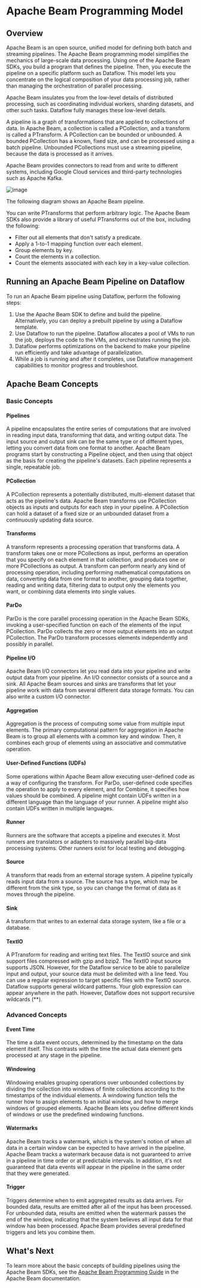 # Apache Beam Programming Model

## Overview
Apache Beam is an open source, unified model for defining both batch and streaming pipelines. The Apache Beam programming model simplifies the mechanics of large-scale data processing. Using one of the Apache Beam SDKs, you build a program that defines the pipeline. Then, you execute the pipeline on a specific platform such as Dataflow. This model lets you concentrate on the logical composition of your data processing job, rather than managing the orchestration of parallel processing.

Apache Beam insulates you from the low-level details of distributed processing, such as coordinating individual workers, sharding datasets, and other such tasks. Dataflow fully manages these low-level details.

A pipeline is a graph of transformations that are applied to collections of data. In Apache Beam, a collection is called a PCollection, and a transform is called a PTransform. A PCollection can be bounded or unbounded. A bounded PCollection has a known, fixed size, and can be processed using a batch pipeline. Unbounded PCollections must use a streaming pipeline, because the data is processed as it arrives.

Apache Beam provides connectors to read from and write to different systems, including Google Cloud services and third-party technologies such as Apache Kafka.

![image](https://github.com/user-attachments/assets/5af9b4de-07ca-4eb1-8e8a-9b0b2179e963)

The following diagram shows an Apache Beam pipeline.

You can write PTransforms that perform arbitrary logic. The Apache Beam SDKs also provide a library of useful PTransforms out of the box, including the following:
- Filter out all elements that don't satisfy a predicate.
- Apply a 1-to-1 mapping function over each element.
- Group elements by key.
- Count the elements in a collection.
- Count the elements associated with each key in a key-value collection.

## Running an Apache Beam Pipeline on Dataflow

To run an Apache Beam pipeline using Dataflow, perform the following steps:
1. Use the Apache Beam SDK to define and build the pipeline. Alternatively, you can deploy a prebuilt pipeline by using a Dataflow template.
2. Use Dataflow to run the pipeline. Dataflow allocates a pool of VMs to run the job, deploys the code to the VMs, and orchestrates running the job.
3. Dataflow performs optimizations on the backend to make your pipeline run efficiently and take advantage of parallelization.
4. While a job is running and after it completes, use Dataflow management capabilities to monitor progress and troubleshoot.

## Apache Beam Concepts

### Basic Concepts

#### Pipelines
A pipeline encapsulates the entire series of computations that are involved in reading input data, transforming that data, and writing output data. The input source and output sink can be the same type or of different types, letting you convert data from one format to another. Apache Beam programs start by constructing a Pipeline object, and then using that object as the basis for creating the pipeline's datasets. Each pipeline represents a single, repeatable job.

#### PCollection
A PCollection represents a potentially distributed, multi-element dataset that acts as the pipeline's data. Apache Beam transforms use PCollection objects as inputs and outputs for each step in your pipeline. A PCollection can hold a dataset of a fixed size or an unbounded dataset from a continuously updating data source.

#### Transforms
A transform represents a processing operation that transforms data. A transform takes one or more PCollections as input, performs an operation that you specify on each element in that collection, and produces one or more PCollections as output. A transform can perform nearly any kind of processing operation, including performing mathematical computations on data, converting data from one format to another, grouping data together, reading and writing data, filtering data to output only the elements you want, or combining data elements into single values.

#### ParDo
ParDo is the core parallel processing operation in the Apache Beam SDKs, invoking a user-specified function on each of the elements of the input PCollection. ParDo collects the zero or more output elements into an output PCollection. The ParDo transform processes elements independently and possibly in parallel.

#### Pipeline I/O
Apache Beam I/O connectors let you read data into your pipeline and write output data from your pipeline. An I/O connector consists of a source and a sink. All Apache Beam sources and sinks are transforms that let your pipeline work with data from several different data storage formats. You can also write a custom I/O connector.

#### Aggregation
Aggregation is the process of computing some value from multiple input elements. The primary computational pattern for aggregation in Apache Beam is to group all elements with a common key and window. Then, it combines each group of elements using an associative and commutative operation.

#### User-Defined Functions (UDFs)
Some operations within Apache Beam allow executing user-defined code as a way of configuring the transform. For ParDo, user-defined code specifies the operation to apply to every element, and for Combine, it specifies how values should be combined. A pipeline might contain UDFs written in a different language than the language of your runner. A pipeline might also contain UDFs written in multiple languages.

#### Runner
Runners are the software that accepts a pipeline and executes it. Most runners are translators or adapters to massively parallel big-data processing systems. Other runners exist for local testing and debugging.

#### Source
A transform that reads from an external storage system. A pipeline typically reads input data from a source. The source has a type, which may be different from the sink type, so you can change the format of data as it moves through the pipeline.

#### Sink
A transform that writes to an external data storage system, like a file or a database.

#### TextIO
A PTransform for reading and writing text files. The TextIO source and sink support files compressed with gzip and bzip2. The TextIO input source supports JSON. However, for the Dataflow service to be able to parallelize input and output, your source data must be delimited with a line feed. You can use a regular expression to target specific files with the TextIO source. Dataflow supports general wildcard patterns. Your glob expression can appear anywhere in the path. However, Dataflow does not support recursive wildcards (**).

### Advanced Concepts

#### Event Time
The time a data event occurs, determined by the timestamp on the data element itself. This contrasts with the time the actual data element gets processed at any stage in the pipeline.

#### Windowing
Windowing enables grouping operations over unbounded collections by dividing the collection into windows of finite collections according to the timestamps of the individual elements. A windowing function tells the runner how to assign elements to an initial window, and how to merge windows of grouped elements. Apache Beam lets you define different kinds of windows or use the predefined windowing functions.

#### Watermarks
Apache Beam tracks a watermark, which is the system's notion of when all data in a certain window can be expected to have arrived in the pipeline. Apache Beam tracks a watermark because data is not guaranteed to arrive in a pipeline in time order or at predictable intervals. In addition, it's not guaranteed that data events will appear in the pipeline in the same order that they were generated.

#### Trigger
Triggers determine when to emit aggregated results as data arrives. For bounded data, results are emitted after all of the input has been processed. For unbounded data, results are emitted when the watermark passes the end of the window, indicating that the system believes all input data for that window has been processed. Apache Beam provides several predefined triggers and lets you combine them.

## What's Next
To learn more about the basic concepts of building pipelines using the Apache Beam SDKs, see the [Apache Beam Programming Guide](https://beam.apache.org/documentation/programming-guide/) in the Apache Beam documentation.

